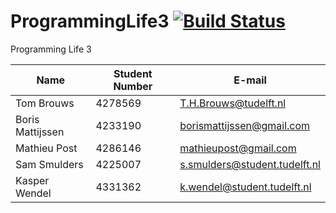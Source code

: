 # ProgrammingLife3 [![Build Status](https://travis-ci.org/ProgrammingLife3/ProgrammingLife3.svg)](https://travis-ci.org/ProgrammingLife3/ProgrammingLife3)
Programming Life 3

| Name             | Student Number | E-mail                       |
|------------------|----------------|------------------------------|
| Tom Brouws       | 4278569        | T.H.Brouws@tudelft.nl        |
| Boris Mattijssen | 4233190        | borismattijssen@gmail.com    |
| Mathieu Post     | 4286146        | mathieupost@gmail.com        |
| Sam Smulders     | 4225007        | s.smulders@student.tudelft.nl|
| Kasper Wendel    | 4331362        | k.wendel@student.tudelft.nl  |
